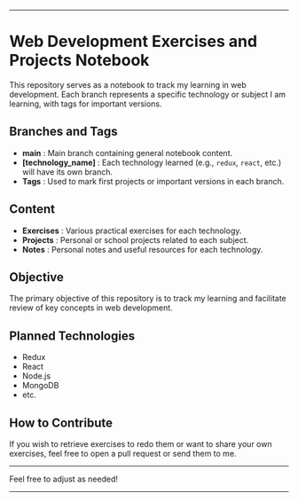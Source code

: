
---

# Web Development Exercises and Projects Notebook

This repository serves as a notebook to track my learning in web development. Each branch represents a specific technology or subject I am learning, with tags for important versions.

## Branches and Tags

- **main** : Main branch containing general notebook content.
- **[technology_name]** : Each technology learned (e.g., `redux`, `react`, etc.) will have its own branch.
- **Tags** : Used to mark first projects or important versions in each branch.

## Content

- **Exercises** : Various practical exercises for each technology.
- **Projects** : Personal or school projects related to each subject.
- **Notes** : Personal notes and useful resources for each technology.

## Objective

The primary objective of this repository is to track my learning and facilitate review of key concepts in web development.

## Planned Technologies

- Redux
- React
- Node.js
- MongoDB
- etc.

## How to Contribute

If you wish to retrieve exercises to redo them or want to share your own exercises, feel free to open a pull request or send them to me.

---
Feel free to adjust as needed!

---
